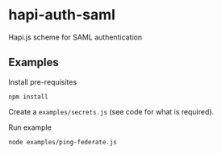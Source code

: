 # hapi-auth-saml

Hapi.js scheme for SAML authentication

## Examples

Install pre-requisites

    npm install

Create a `examples/secrets.js` (see code for what is required).

Run example

    node examples/ping-federate.js
